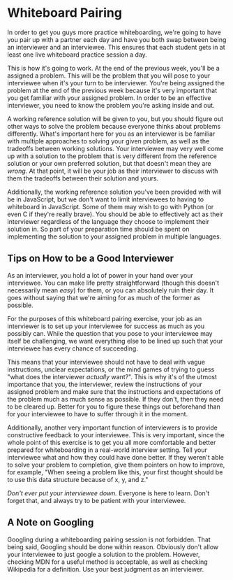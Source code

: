 # Whiteboard Pairing

In order to get you guys more practice whiteboarding, we're going to have you pair up with a partner each day and have you both swap between being an interviewer and an interviewee. This ensures that each student gets in at least one live whiteboard practice session a day.

This is how it's going to work. At the end of the previous week, you'll be a assigned a problem. This will be the problem that you will pose to your interviewee when it's your turn to be interviewer. You're being assigned the problem at the end of the previous week because it's very important that you get familiar with your assigned problem. In order to be an effective interviewer, you need to know the problem you're asking inside and out. 

A working reference solution will be given to you, but you should figure out other ways to solve the problem because everyone thinks about problems differently. What's important here for you as an interviewer is be familiar with multiple approaches to solving your given problem, as well as the tradeoffs between working solutions. Your interviewee may very well come up with a solution to the problem that is very different from the reference solution or your own preferred solution, but that doesn't mean they are _wrong_. At that point, it will be your job as their interviewer to discuss with them the tradeoffs between their solution and yours. 

Additionally, the working reference solution you've been provided with will be in JavaScript, but we don't want to limit interviewees to having to whiteboard in JavaScript. Some of them may wish to go with Python (or even C if they're really brave). You should be able to effectively act as their interviewer regardless of the language they choose to implement their solution in. So part of your preparation time should be spent on implementing the solution to your assigned problem in multiple languages. 

## Tips on How to be a Good Interviewer

As an interviewer, you hold a lot of power in your hand over your interviewee. You can make life pretty straightforward (though this doesn't necessarily mean _easy_) for them, or you can absolutely ruin their day. It goes without saying that we're aiming for as much of the former as possible.

For the purposes of this whiteboard pairing exercise, your job as an interviewer is to set up your interviewee for success as much as you possibly can. While the question that you pose to your interviewee may itself be challenging, we want everything else to be lined up such that your interviewee has every chance of succeeding. 

This means that your interviewee should not have to deal with vague instructions, unclear expectations, or the mind games of trying to guess "what does the interviewer _actually_ want?". This is why it's of the utmost importance that you, the interviewer, review the instructions of your assigned problem and make sure that the instructions and expectations of the problem much as much sense as possible. If they don't, then they need to be cleared up. Better for you to figure these things out beforehand than for your interviewee to have to suffer through it in the moment.   

Additionally, another very important function of interviewers is to provide constructive feedback to your interviewee. This is very important, since the whole point of this exercise is to get you all more comfortable and better prepared for whiteboarding in a real-world interview setting. Tell your interviewee what and how they could have done better. If they weren't able to solve your problem to completion, give them pointers on how to improve, for example, "When seeing a problem like this, your first thought should be to use this data structure because of x, y, and z."

_Don't ever put your interviewee down._ Everyone is here to learn. Don't forget that, and always try to be patient with your interviewee. 

## A Note on Googling

Googling during a whiteboarding pairing session is not forbidden. That being said, Googling should be done within reason. Obviously don't allow your interviewee to just google a solution to the problem. However, checking MDN for a useful method is acceptable, as well as checking Wikipedia for a definition. Use your best judgment as an interviewer. 